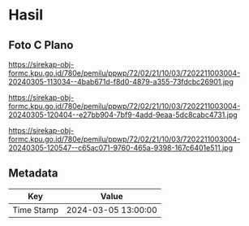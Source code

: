 # Hasil

## Foto C Plano

https://sirekap-obj-formc.kpu.go.id/780e/pemilu/ppwp/72/02/21/10/03/7202211003004-20240305-113034--4bab671d-f8d0-4879-a355-73fdcbc26901.jpg

https://sirekap-obj-formc.kpu.go.id/780e/pemilu/ppwp/72/02/21/10/03/7202211003004-20240305-120404--e27bb904-7bf9-4add-9eaa-5dc8cabc4731.jpg

https://sirekap-obj-formc.kpu.go.id/780e/pemilu/ppwp/72/02/21/10/03/7202211003004-20240305-120547--c65ac071-9760-465a-9398-167c6401e511.jpg


## Metadata

| Key        | Value               |
| ---------- | ------------------- |
| Time Stamp | 2024-03-05 13:00:00 |



